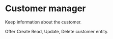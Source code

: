 # Customer manager


Keep information about the customer. 

Offer Create Read, Update, Delete customer entity.
